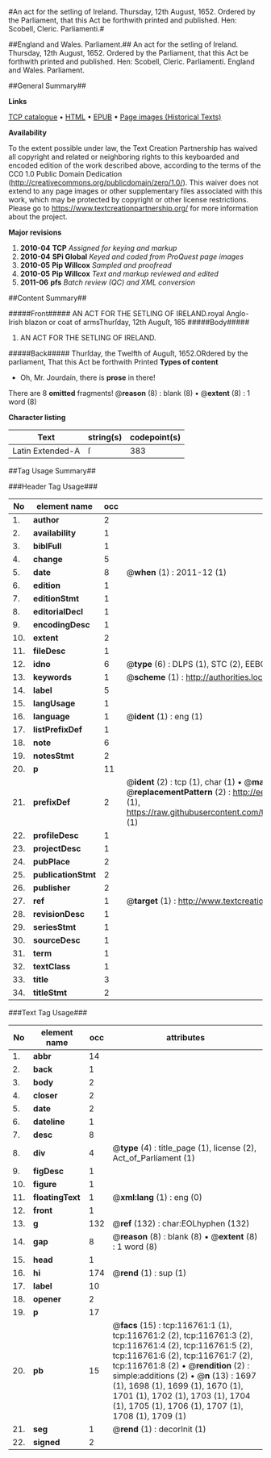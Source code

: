 #An act for the setling of Ireland. Thursday, 12th August, 1652. Ordered by the Parliament, that this Act be forthwith printed and published. Hen: Scobell, Cleric. Parliamenti.#

##England and Wales. Parliament.##
An act for the setling of Ireland. Thursday, 12th August, 1652. Ordered by the Parliament, that this Act be forthwith printed and published. Hen: Scobell, Cleric. Parliamenti.
England and Wales. Parliament.

##General Summary##

**Links**

[TCP catalogue](http://www.ota.ox.ac.uk/tcp/)  • 
[HTML](http://tei.it.ox.ac.uk/tcp/Texts-HTML/free/A74/A74451.html)  • 
[EPUB](http://tei.it.ox.ac.uk/tcp/Texts-EPUB/free/A74/A74451.epub) • 
[Page images (Historical Texts)](https://historicaltexts.jisc.ac.uk/eebo-99864531e)

**Availability**

To the extent possible under law, the Text Creation Partnership has waived all copyright and related or neighboring rights to this keyboarded and encoded edition of the work described above, according to the terms of the CC0 1.0 Public Domain Dedication (http://creativecommons.org/publicdomain/zero/1.0/). This waiver does not extend to any page images or other supplementary files associated with this work, which may be protected by copyright or other license restrictions. Please go to https://www.textcreationpartnership.org/ for more information about the project.

**Major revisions**

1. __2010-04__ __TCP__ *Assigned for keying and markup*
1. __2010-04__ __SPi Global__ *Keyed and coded from ProQuest page images*
1. __2010-05__ __Pip Willcox__ *Sampled and proofread*
1. __2010-05__ __Pip Willcox__ *Text and markup reviewed and edited*
1. __2011-06__ __pfs__ *Batch review (QC) and XML conversion*

##Content Summary##

#####Front#####
AN ACT FOR THE SETLING OF IRELAND.royal Anglo-Irish blazon or coat of armsThurſday, 12th Auguſt,
165
#####Body#####

1. AN ACT FOR THE SETLING OF IRELAND.

#####Back#####
Thurſday, the Twelfth of Auguſt,
1652.ORdered by the parliament, That this Act be forthwith Printed 
**Types of content**

  * Oh, Mr. Jourdain, there is **prose** in there!

There are 8 **omitted** fragments! 
 @__reason__ (8) : blank (8)  •  @__extent__ (8) : 1 word (8)

**Character listing**


|Text|string(s)|codepoint(s)|
|---|---|---|
|Latin Extended-A|ſ|383|

##Tag Usage Summary##

###Header Tag Usage###

|No|element name|occ|attributes|
|---|---|---|---|
|1.|__author__|2||
|2.|__availability__|1||
|3.|__biblFull__|1||
|4.|__change__|5||
|5.|__date__|8| @__when__ (1) : 2011-12 (1)|
|6.|__edition__|1||
|7.|__editionStmt__|1||
|8.|__editorialDecl__|1||
|9.|__encodingDesc__|1||
|10.|__extent__|2||
|11.|__fileDesc__|1||
|12.|__idno__|6| @__type__ (6) : DLPS (1), STC (2), EEBO-CITATION (1), PROQUEST (1), VID (1)|
|13.|__keywords__|1| @__scheme__ (1) : http://authorities.loc.gov/ (1)|
|14.|__label__|5||
|15.|__langUsage__|1||
|16.|__language__|1| @__ident__ (1) : eng (1)|
|17.|__listPrefixDef__|1||
|18.|__note__|6||
|19.|__notesStmt__|2||
|20.|__p__|11||
|21.|__prefixDef__|2| @__ident__ (2) : tcp (1), char (1)  •  @__matchPattern__ (2) : ([0-9\-]+):([0-9IVX]+) (1), (.+) (1)  •  @__replacementPattern__ (2) : http://eebo.chadwyck.com/downloadtiff?vid=$1&page=$2 (1), https://raw.githubusercontent.com/textcreationpartnership/Texts/master/tcpchars.xml#$1 (1)|
|22.|__profileDesc__|1||
|23.|__projectDesc__|1||
|24.|__pubPlace__|2||
|25.|__publicationStmt__|2||
|26.|__publisher__|2||
|27.|__ref__|1| @__target__ (1) : http://www.textcreationpartnership.org/docs/. (1)|
|28.|__revisionDesc__|1||
|29.|__seriesStmt__|1||
|30.|__sourceDesc__|1||
|31.|__term__|1||
|32.|__textClass__|1||
|33.|__title__|3||
|34.|__titleStmt__|2||


###Text Tag Usage###

|No|element name|occ|attributes|
|---|---|---|---|
|1.|__abbr__|14||
|2.|__back__|1||
|3.|__body__|2||
|4.|__closer__|2||
|5.|__date__|2||
|6.|__dateline__|1||
|7.|__desc__|8||
|8.|__div__|4| @__type__ (4) : title_page (1), license (2), Act_of_Parliament (1)|
|9.|__figDesc__|1||
|10.|__figure__|1||
|11.|__floatingText__|1| @__xml:lang__ (1) : eng (0)|
|12.|__front__|1||
|13.|__g__|132| @__ref__ (132) : char:EOLhyphen (132)|
|14.|__gap__|8| @__reason__ (8) : blank (8)  •  @__extent__ (8) : 1 word (8)|
|15.|__head__|1||
|16.|__hi__|174| @__rend__ (1) : sup (1)|
|17.|__label__|10||
|18.|__opener__|2||
|19.|__p__|17||
|20.|__pb__|15| @__facs__ (15) : tcp:116761:1 (1), tcp:116761:2 (2), tcp:116761:3 (2), tcp:116761:4 (2), tcp:116761:5 (2), tcp:116761:6 (2), tcp:116761:7 (2), tcp:116761:8 (2)  •  @__rendition__ (2) : simple:additions (2)  •  @__n__ (13) : 1697 (1), 1698 (1), 1699 (1), 1670 (1), 1701 (1), 1702 (1), 1703 (1), 1704 (1), 1705 (1), 1706 (1), 1707 (1), 1708 (1), 1709 (1)|
|21.|__seg__|1| @__rend__ (1) : decorInit (1)|
|22.|__signed__|2||
